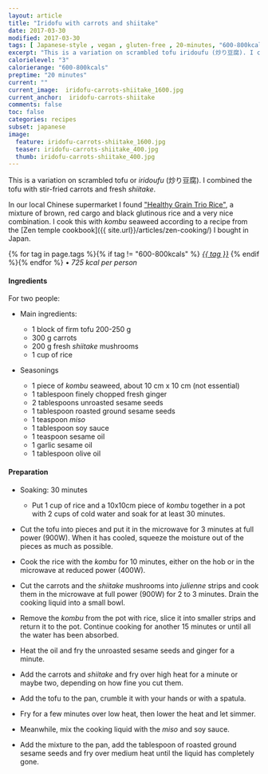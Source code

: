 ```yaml
---
layout: article
title: "Iridofu with carrots and shiitake"
date: 2017-03-30
modified: 2017-03-30
tags: [ Japanese-style , vegan , gluten-free , 20-minutes, "600-800kcals" ]
excerpt: "This is a variation on scrambled tofu iridoufu (炒り豆腐). I combined the tofu with stir-fried carrots and fresh shiitake and served it with rice."
calorielevel: "3"
calorierange: "600-800kcals"
preptime: "20 minutes"
current: ""
current_image:  iridofu-carrots-shiitake_1600.jpg
current_anchor:  iridofu-carrots-shiitake
comments: false
toc: false
categories: recipes
subset: japanese
image:
  feature: iridofu-carrots-shiitake_1600.jpg
  teaser: iridofu-carrots-shiitake_400.jpg
  thumb: iridofu-carrots-shiitake_400.jpg
---
```


This is a variation on scrambled tofu or _iridoufu_ (炒り豆腐). I combined the tofu with stir-fried carrots and fresh _shiitake_.

In our local Chinese supermarket I found ["Healthy Grain Trio Rice"](https://www.orientalmart.co.uk/rice---grains/general/sawat-d-healthy-grain-trio-rice------------), a mixture of brown, red cargo and black glutinous rice and a very nice combination. I cook this with _kombu_ seaweed according to a recipe from the [Zen temple cookbook]({{ site.url}}/articles/zen-cooking/) I bought in Japan.

{% for tag in page.tags %}{% if tag != "600-800kcals" %}&nbsp;<a class="post-tag" href="{{ site.url}}/tags/#{{ tag }}">_{{ tag }}_</a>&nbsp;{% endif %}{% endfor %} &bull;&nbsp;<em>725&nbsp;kcal&nbsp;per&nbsp;person</em>&nbsp;&nbsp;<a href="{{ site.url}}/tags/#600-800kcals"><img src="{{ site.url }}/images/battery_lvl_3.png" style="height:1.0em;"></a>

#### Ingredients

For two people:

* Main ingredients:		

    - 1 block of firm tofu 200-250 g
    - 300 g carrots
    - 200 g fresh _shiitake_ mushrooms
    - 1 cup of rice

* Seasonings

    - 1 piece of _kombu_ seaweed, about 10 cm x 10 cm (not essential)
    - 1 tablespoon finely chopped fresh ginger
    - 2 tablespoons unroasted sesame seeds
    - 1 tablespoon roasted ground sesame seeds
    - 1 teaspoon _miso_
    - 1 tablespoon soy sauce
    - 1 teaspoon sesame oil
    - 1 garlic sesame oil
    - 1 tablespoon olive oil

#### Preparation

- Soaking: 30 minutes
    - Put 1 cup of rice and a 10x10cm piece of _kombu_ together in a pot with 2 cups of cold water and soak for at least 30 minutes.

- Cut the tofu into pieces and put it in the microwave for 3 minutes at full power (900W). When it has cooled, squeeze the moisture out of the pieces as much as possible.
- Cook the rice with the _kombu_ for 10 minutes, either on the hob or in the microwave at reduced power (400W).
- Cut the carrots and the _shiitake_ mushrooms into _julienne_ strips and cook them in the microwave at full power (900W) for 2 to 3 minutes. Drain the cooking liquid into a small bowl.
- Remove the _kombu_ from the pot with rice, slice it into smaller strips and return it to the pot. Continue cooking for another 15 minutes or until all the water has been absorbed.
- Heat the oil and fry the unroasted sesame seeds and ginger for a minute.
- Add the carrots and _shiitake_  and fry over high heat for a minute or maybe two, depending on how fine you cut them.
- Add the tofu to the pan, crumble it with your hands or with a spatula.
- Fry for a few minutes over low heat, then lower the heat and let simmer.
- Meanwhile, mix the cooking liquid with the _miso_ and soy sauce.
- Add the mixture to the pan, add the tablespoon of roasted ground sesame seeds and fry over medium heat until the liquid has completely gone.
